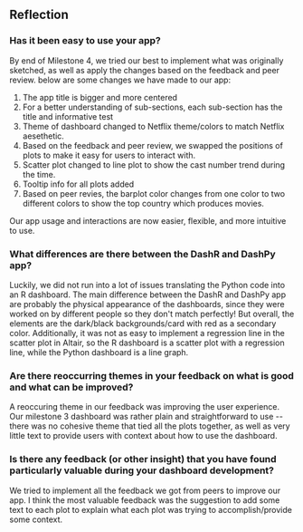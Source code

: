 ## Reflection

### Has it been easy to use your app?

By end of Milestone 4, we tried our best to implement what was originally sketched, as well as apply the changes based on the feedback and peer review. below are some changes we have made to our app:

1. The app title is bigger and more centered
2. For a better understanding of sub-sections, each sub-section has the title and informative test
3. Theme of dashboard changed to Netflix theme/colors to match Netflix aesethetic.
4. Based on the feedback and peer review, we swapped the positions of plots to make it easy for users to interact with.
5. Scatter plot changed to line plot to show the cast number trend during the time.
6. Tooltip info for all plots added
7. Based on peer revies, the barplot color changes from one color to two different colors to show the top country which produces movies.

Our app usage and interactions are now easier, flexible, and more intuitive to use. 

### What differences are there between the DashR and DashPy app?

Luckily, we did not run into a lot of issues translating the Python code into an R dashboard. The main difference between the DashR and DashPy app are probably the physical appearance of the dashboards, since they were worked on by different people so they don't match perfectly! But overall, the elements are the dark/black backgrounds/card with red as a secondary color. Additionally, it was not as easy to implement a regression line in the scatter plot in Altair, so the R dashboard is a scatter plot with a regression line, while the Python dashboard is a line graph. 


### Are there reoccurring themes in your feedback on what is good and what can be improved?

A reoccuring theme in our feedback was improving the user experience. Our milestone 3 dashboard was rather plain and straightforward to use -- there was no cohesive theme that tied all the plots together, as well as very little text to provide users with context about how to use the dashboard. 


### Is there any feedback (or other insight) that you have found particularly valuable during your dashboard development?

We tried to implement all the feedback we got from peers to improve our app. I think the most valuable feedback was the suggestion to add some text to each plot to explain what each plot was trying to accomplish/provide some context. 
